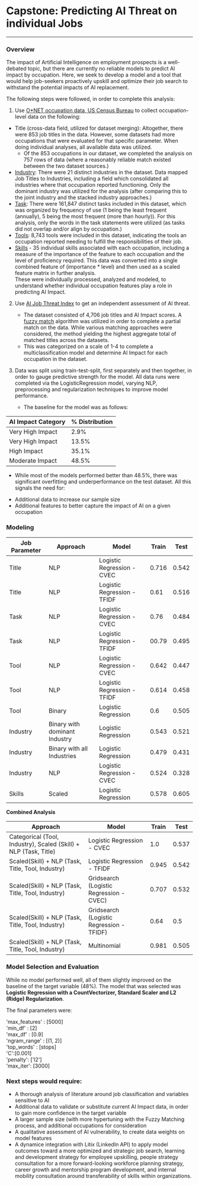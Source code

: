 

# Capstone: Predicting AI Threat on individual Jobs

---

### Overview
The impact of Artificial Intelligence on employment prospects is a well-debated topic, but there are currently no reliable models to predict AI impact by occupation. Here, we seek to develop a model and a tool that would help job-seekers proactively upskill and optimize their job search to withstand the potential impacts of AI replacement.

The following steps were followed, in order to complete this analysis:
1. Use [O\*NET occupation data, US Census Bureau](https://www.onetcenter.org/) to collect occupation-level data on the following:
* Title (cross-data field, utilized for dataset merging): Altogether, there were 853 job titles in the data. However, some datasets had more occupations that were evaluated for that specific parameter. When doing individual analyses, all available data was utilized. 
     * Of the 853 occupations in our dataset, we completed the analysis on 757 rows of data (where a reasonably reliable match existed between the two dataset sources.)
* [Industry](https://www.census.gov/topics/employment/industry-occupation/guidance/code-lists.html): There were 21 distinct industries in the dataset. Data mapped Job Titles to Industries, including a field which consolidated all industries where that occupation reported functioning. Only the dominant industry was utilized for the analysis (after comparing this to the joint industry and the stacked industry approaches.)
* [Task](https://www.onetcenter.org/dictionary/28.0/excel/task_ratings.html): There were 161,847 distinct tasks included in this dataset, which was organized by frequency of use (1 being the least frequent (annually), 5 being the most frequent (more than hourly)). For this analysis, only the words in the task statements were utilized (as tasks did not overlap and/or align by occupation.)
* [Tools](https://www.onetcenter.org/dictionary/28.0/excel/technology_skills.html): 8,743 tools were included in this dataset, indicating the tools an occupation reported needing to fulfill the responsibilities of their job.
* [Skills](https://www.onetcenter.org/dictionary/28.0/excel/skills.html) - 35 individual skills associated with each occupation, including a measure of the importance of the feature to each occupation and the level of proficiency required. This data was converted into a single combined feature of (importance * level) and then used as a scaled feature matrix in further analysis.
<br>These were individually processed, analyzed and modeled, to understand whether individual occupation features play a role in predicting AI Impact.


2. Use [AI Job Threat Index](https://www.kaggle.com/datasets/manavgupta92/from-data-entry-to-ceo-the-ai-job-threat-index) to get an independent assessment of AI threat.
    * The dataset consisted of 4,706 job titles and AI Impact scores. A [fuzzy match](https://pypi.org/project/thefuzz/#description) algorithm was utilized in order to complete a partial match on the data. While various matching approaches were considered, the method yielding the highest aggregate total of matched titles across the datasets.
    * This was categorized on a scale of 1-4 to complete a multiclassification model and determine AI Impact for each occupation in the dataset.

3. Data was split using train-test-split, first separately and then together, in order to gauge predictive strength for the model. All data runs were completed via the LogisticRegression model, varying NLP, preprocessing and regularization techniques to improve model performance.
    * The baseline for the model was as follows: 

| **AI Impact Category** | **% Distribution** | 
| --- | --- | 
| Very High Impact | 2.9% | 
| Very High Impact | 13.5% | 
| High Impact | 35.1% | 
| Moderate Impact | 48.5% | 


* While most of the models performed better than 48.5%, there was significant overfitting and underperformance on the test dataset. All this signals the need for:
- Additional data to increase our sample size
- Additional features to better capture the impact of AI on a given occupation


### Modeling

| **Job Parameter** | **Approach** | **Model** | **Train** | **Test** | 
| --- | --- | --- | --- | --- | 
| Title | NLP | Logistic Regression - CVEC | 0.716 | 0.542 | 
| Title | NLP | Logistic Regression - TFIDF  | 0.61 | 0.516 | 
| Task |  NLP | Logistic Regression - CVEC | 0.76 | 0.484 | 
| Task | NLP | Logistic Regression - TFIDF | 00.79 | 0.495 | 
| Tool | NLP | Logistic Regression - CVEC | 0.642 | 0.447 | 
| Tool | NLP | Logistic Regression - TFIDF | 0.614 | 0.458 | 
| Tool | Binary | Logistic Regression  | 0.6 | 0.505 |
| Industry | Binary with dominant Industry | Logistic Regression | 0.543 | 0.521 | 
| Industry | Binary with all Industries | Logistic Regression  | 0.479 | 0.431 |
| Industry | NLP | Logistic Regression - CVEC  | 0.524 | 0.328 |
| Skills | Scaled | Logistic Regression | 0.578 | 0.605 |


**Combined Analysis**

 **Approach** | **Model** | **Train** | **Test** |
| --- | --- | --- | --- |
| Categorical (Tool, Industry), Scaled (Skill) + NLP (Task, Title) | Logistic Regression - CVEC | 1.0 | 0.537 |
| Scaled(Skill) + NLP (Task, Title, Tool, Industry) | Logistic Regression - TFIDF | 0.945 | 0.542 |
| Scaled(Skill) + NLP (Task, Title, Tool, Industry) | Gridsearch (Logistic Regression - CVEC) | 0.707 | 0.532 | 
| Scaled(Skill) + NLP (Task, Title, Tool, Industry)| Gridsearch (Logistic Regression - TFIDF) | 0.64 | 0.5|
| Scaled(Skill) + NLP (Task, Title, Tool, Industry)| Multinomial | 0.981 | 0.505|


### Model Selection and Evaluation
While no model performed well, all of them slightly improved on the baseline of the target variable (48%). The model that was selected was **Logistic Regression with a CountVectorizer, Standard Scaler and L2 (Ridge) Regularization**. 

The final parameters were:

'max_features' : [5000]<br>
'min_df' : [2]<br>
'max_df' : [0.9]<br>
'ngram_range' : [(1, 2)]<br>
'top_words' : [stops]<br>
'C':[0.001]<br>
'penalty': ['l2']<br>
'max_iter': [3000]<br>

### Next steps would require:
* A thorough analysis of literature around job classification and variables sensitive to AI
* Additional data to validate or substitute current AI Impact data, in order to gain more confidence in the target variable
* A larger sample size (with more hypertuning with the Fuzzy Matching process, and additional occupations for consideration
* A qualitative assessment of AI vulnerability, to create data weights on model features
* A dynamice integration with Litix (LinkedIn API) to apply model outcomes toward a more optimized and strategic job search, learning and development strategy for employee upskilling, people strategy consultation for a more forward-looking workforce planning strategy, career growth and mentorship program development, and internal mobility consultation around transferability of skills within organizations.

